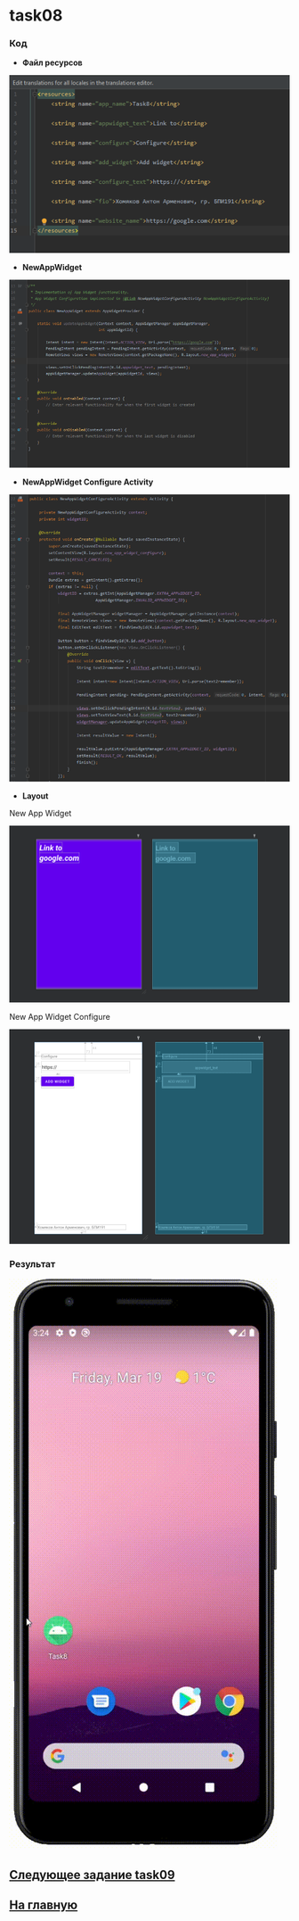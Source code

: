 # task08
### Код 

* **Файл ресурсов**

![str](https://github.com/antonkhmv/android_dz/blob/main/task08/img/str.png)

* **NewAppWidget**

![main](https://github.com/antonkhmv/android_dz/blob/main/task08/img/main.png)

* **NewAppWidget Configure Activity**

![main](https://github.com/antonkhmv/android_dz/blob/main/task08/img/second.png)

* **Layout**

New App Widget

![main_lay](https://github.com/antonkhmv/android_dz/blob/main/task08/img/main_lay.png)
 
 New App Widget Configure

![sec_lay](https://github.com/antonkhmv/android_dz/blob/main/task08/img/sec_lay.png)
 
### Результат

![res](https://github.com/antonkhmv/android_dz/blob/main/task08/img/res.gif)

## [Следующее задание task09](../task09)

## [На главную](/../../)

